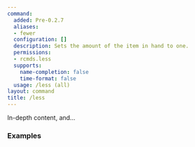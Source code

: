 ```yaml
---
command:
  added: Pre-0.2.7
  aliases:
  - fewer
  configuration: []
  description: Sets the amount of the item in hand to one.
  permissions:
  - rcmds.less
  supports:
    name-completion: false
    time-format: false
  usage: /less (all)
layout: command
title: /less
---
```


In-depth content, and...

### Examples

